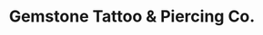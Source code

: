 ---
title: "Gemstone Tattoo & Piercing Co."
url: /grand-junction/gemstone-tattoo-und-piercing-co/
shop: Tattoo
---